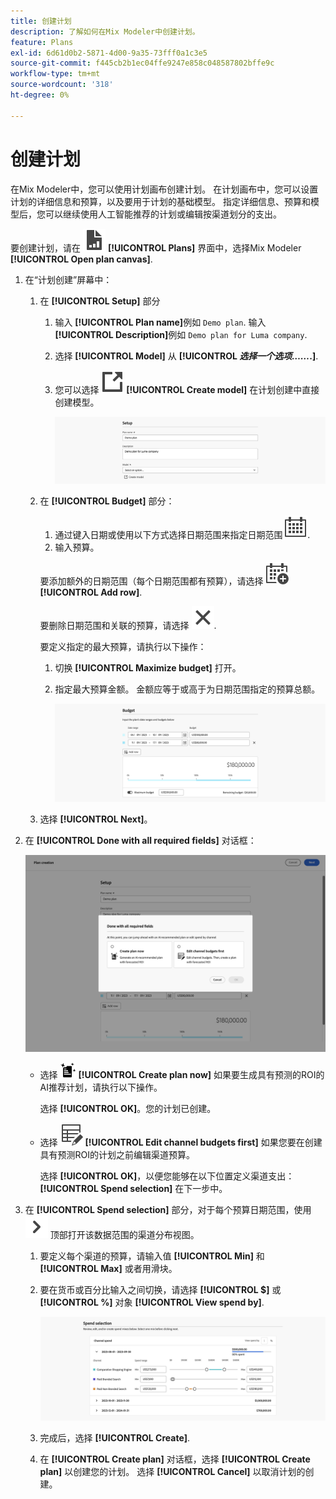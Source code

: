 ```yaml
---
title: 创建计划
description: 了解如何在Mix Modeler中创建计划。
feature: Plans
exl-id: 6d61d0b2-5871-4d00-9a35-73fff0a1c3e5
source-git-commit: f445cb2b1ec04ffe9247e858c048587802bffe9c
workflow-type: tm+mt
source-wordcount: '318'
ht-degree: 0%

---
```



# 创建计划

在Mix Modeler中，您可以使用计划画布创建计划。 在计划画布中，您可以设置计划的详细信息和预算，以及要用于计划的基础模型。 指定详细信息、预算和模型后，您可以继续使用人工智能推荐的计划或编辑按渠道划分的支出。

要创建计划，请在 ![PLan](../assets/icons/FileChart.svg) **[!UICONTROL Plans]** 界面中，选择Mix Modeler **[!UICONTROL Open plan canvas]**.

1. 在“计划创建”屏幕中：

   1. 在 **[!UICONTROL Setup]** 部分

      1. 输入 **[!UICONTROL Plan name]**&#x200B;例如 `Demo plan`. 输入 **[!UICONTROL Description]**&#x200B;例如 `Demo plan for Luma company`.
      1. 选择 **[!UICONTROL Model]** 从 **[!UICONTROL _选择一个选项……_.]**.
      1. 您可以选择 ![链接输出](../assets/icons/LinkOut.svg) **[!UICONTROL Create model]** 在计划创建中直接创建模型。

         ![计划设置](../assets/plan-setup.png)

   1. 在 **[!UICONTROL Budget]** 部分：

      1. 通过键入日期或使用以下方式选择日期范围来指定日期范围 ![日历](../assets/icons/Calendar.svg).
      1. 输入预算。

      要添加额外的日期范围（每个日期范围都有预算），请选择 ![CalendarAdd](../assets/icons/CalendarAdd.svg) **[!UICONTROL Add row]**.

      要删除日期范围和关联的预算，请选择 ![关闭](../assets/icons/Close.svg).

      要定义指定的最大预算，请执行以下操作：

      1. 切换 **[!UICONTROL Maximize budget]** 打开。
      1. 指定最大预算金额。 金额应等于或高于为日期范围指定的预算总额。

         ![计划预算](../assets/plan-budget.png)

   1. 选择 **[!UICONTROL Next]**。

1. 在 **[!UICONTROL Done with all required fields]** 对话框：

   ![已完成计划](../assets/plan-done-required-fields.png)

   * 选择 <img src="../assets/icons/NewPlan.svg" width="25" /> **[!UICONTROL Create plan now]** 如果要生成具有预测的ROI的AI推荐计划，请执行以下操作。

     选择 **[!UICONTROL OK]**。您的计划已创建。


   * 选择 ![表编辑](../assets/icons/TableEdit.svg) **[!UICONTROL Edit channel budgets first]** 如果您要在创建具有预测ROI的计划之前编辑渠道预算。

     选择 **[!UICONTROL OK]**，以便您能够在以下位置定义渠道支出： **[!UICONTROL Spend selection]** 在下一步中。



1. 在 **[!UICONTROL Spend selection]** 部分，对于每个预算日期范围，使用 ![V形](../assets/icons/ChevronRight.svg) 顶部打开该数据范围的渠道分布视图。

   1. 要定义每个渠道的预算，请输入值 **[!UICONTROL Min]** 和 **[!UICONTROL Max]** 或者用滑块。

   1. 要在货币或百分比输入之间切换，请选择 **[!UICONTROL $]** 或 **[!UICONTROL %]** 对象 **[!UICONTROL View spend by]**.

      ![支出选择](../assets/plan-spend-selection.png)

   1. 完成后，选择 **[!UICONTROL Create]**.

   1. 在 **[!UICONTROL Create plan]** 对话框，选择 **[!UICONTROL Create plan]** 以创建您的计划。 选择 **[!UICONTROL Cancel]** 以取消计划的创建。
